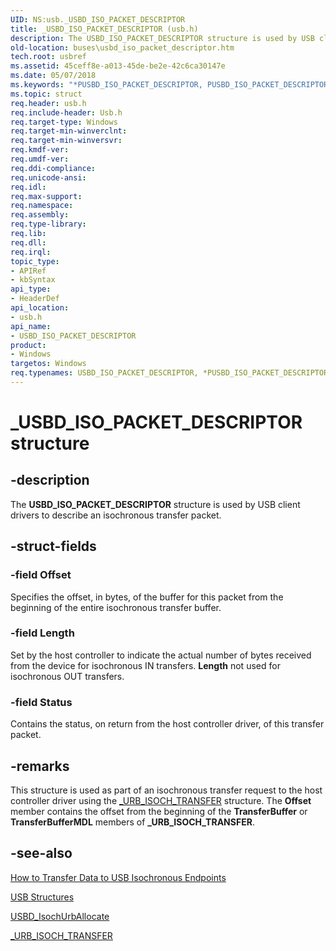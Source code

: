 ```yaml
---
UID: NS:usb._USBD_ISO_PACKET_DESCRIPTOR
title: _USBD_ISO_PACKET_DESCRIPTOR (usb.h)
description: The USBD_ISO_PACKET_DESCRIPTOR structure is used by USB client drivers to describe an isochronous transfer packet.
old-location: buses\usbd_iso_packet_descriptor.htm
tech.root: usbref
ms.assetid: 45ceff8e-a013-45de-be2e-42c6ca30147e
ms.date: 05/07/2018
ms.keywords: "*PUSBD_ISO_PACKET_DESCRIPTOR, PUSBD_ISO_PACKET_DESCRIPTOR, PUSBD_ISO_PACKET_DESCRIPTOR structure pointer [Buses], USBD_ISO_PACKET_DESCRIPTOR, USBD_ISO_PACKET_DESCRIPTOR structure [Buses], _USBD_ISO_PACKET_DESCRIPTOR, buses.usbd_iso_packet_descriptor, usb/PUSBD_ISO_PACKET_DESCRIPTOR, usb/USBD_ISO_PACKET_DESCRIPTOR, usbstrct_142becb1-b374-467e-9a11-2cda26e69ff4.xml"
ms.topic: struct
req.header: usb.h
req.include-header: Usb.h
req.target-type: Windows
req.target-min-winverclnt: 
req.target-min-winversvr: 
req.kmdf-ver: 
req.umdf-ver: 
req.ddi-compliance: 
req.unicode-ansi: 
req.idl: 
req.max-support: 
req.namespace: 
req.assembly: 
req.type-library: 
req.lib: 
req.dll: 
req.irql: 
topic_type:
- APIRef
- kbSyntax
api_type:
- HeaderDef
api_location:
- usb.h
api_name:
- USBD_ISO_PACKET_DESCRIPTOR
product:
- Windows
targetos: Windows
req.typenames: USBD_ISO_PACKET_DESCRIPTOR, *PUSBD_ISO_PACKET_DESCRIPTOR
---
```


# _USBD_ISO_PACKET_DESCRIPTOR structure


## -description


The <b>USBD_ISO_PACKET_DESCRIPTOR</b>   structure is used by USB client drivers to describe an isochronous transfer packet.


## -struct-fields




### -field Offset

Specifies the offset, in bytes, of the buffer for this packet from the beginning of the entire isochronous transfer buffer.


### -field Length

 Set by the host controller to indicate the actual number of bytes received from the device for isochronous IN transfers. <b>Length</b> not used for isochronous OUT transfers.


### -field Status

Contains the status, on return from the host controller driver, of this transfer packet.


## -remarks



This structure is used as part of an isochronous transfer request to the host controller driver using the <a href="https://docs.microsoft.com/windows-hardware/drivers/ddi/content/usb/ns-usb-_urb_isoch_transfer">_URB_ISOCH_TRANSFER</a> structure. The <b>Offset</b> member contains the offset from the beginning of the <b>TransferBuffer</b> or <b>TransferBufferMDL</b> members of  <b>_URB_ISOCH_TRANSFER</b>.




## -see-also




<a href="https://docs.microsoft.com/windows-hardware/drivers/ddi/content/index">How to Transfer Data to USB Isochronous Endpoints</a>



<a href="https://docs.microsoft.com/windows-hardware/drivers/ddi/content/index">USB Structures</a>



<a href="https://docs.microsoft.com/windows-hardware/drivers/ddi/content/usbdlib/nf-usbdlib-usbd_isochurballocate">USBD_IsochUrbAllocate</a>



<a href="https://docs.microsoft.com/windows-hardware/drivers/ddi/content/usb/ns-usb-_urb_isoch_transfer">_URB_ISOCH_TRANSFER</a>
 

 

